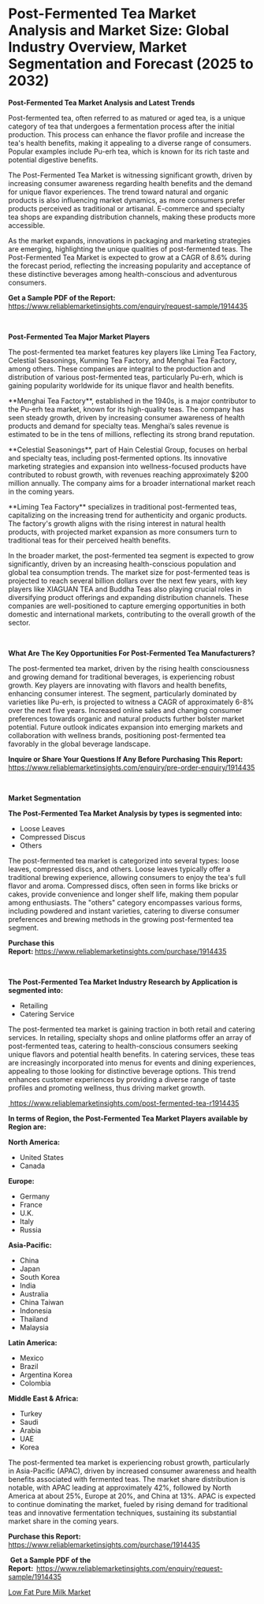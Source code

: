 <p><h1>Post-Fermented Tea Market Analysis and Market Size: Global Industry Overview, Market Segmentation and Forecast (2025 to 2032)</h1></p><p><strong>Post-Fermented Tea Market Analysis and Latest Trends</strong></p>
<p><p>Post-fermented tea, often referred to as matured or aged tea, is a unique category of tea that undergoes a fermentation process after the initial production. This process can enhance the flavor profile and increase the tea's health benefits, making it appealing to a diverse range of consumers. Popular examples include Pu-erh tea, which is known for its rich taste and potential digestive benefits.</p><p>The Post-Fermented Tea Market is witnessing significant growth, driven by increasing consumer awareness regarding health benefits and the demand for unique flavor experiences. The trend toward natural and organic products is also influencing market dynamics, as more consumers prefer products perceived as traditional or artisanal. E-commerce and specialty tea shops are expanding distribution channels, making these products more accessible.</p><p>As the market expands, innovations in packaging and marketing strategies are emerging, highlighting the unique qualities of post-fermented teas. The Post-Fermented Tea Market is expected to grow at a CAGR of 8.6% during the forecast period, reflecting the increasing popularity and acceptance of these distinctive beverages among health-conscious and adventurous consumers.</p></p>
<p><strong>Get a Sample PDF of the Report:&nbsp;</strong> <a href="https://www.reliablemarketinsights.com/enquiry/request-sample/1914435?utm_campaign=2177&utm_medium=2&utm_source=Github&utm_content=ia&utm_term=15022025&utm_id=post-fermented-tea">https://www.reliablemarketinsights.com/enquiry/request-sample/1914435</a></p>
<p>&nbsp;</p>
<p><strong>Post-Fermented Tea Major Market Players</strong></p>
<p><p>The post-fermented tea market features key players like Liming Tea Factory, Celestial Seasonings, Kunming Tea Factory, and Menghai Tea Factory, among others. These companies are integral to the production and distribution of various post-fermented teas, particularly Pu-erh, which is gaining popularity worldwide for its unique flavor and health benefits.</p><p>**Menghai Tea Factory**, established in the 1940s, is a major contributor to the Pu-erh tea market, known for its high-quality teas. The company has seen steady growth, driven by increasing consumer awareness of health products and demand for specialty teas. Menghai’s sales revenue is estimated to be in the tens of millions, reflecting its strong brand reputation.</p><p>**Celestial Seasonings**, part of Hain Celestial Group, focuses on herbal and specialty teas, including post-fermented options. Its innovative marketing strategies and expansion into wellness-focused products have contributed to robust growth, with revenues reaching approximately $200 million annually. The company aims for a broader international market reach in the coming years.</p><p>**Liming Tea Factory** specializes in traditional post-fermented teas, capitalizing on the increasing trend for authenticity and organic products. The factory's growth aligns with the rising interest in natural health products, with projected market expansion as more consumers turn to traditional teas for their perceived health benefits.</p><p>In the broader market, the post-fermented tea segment is expected to grow significantly, driven by an increasing health-conscious population and global tea consumption trends. The market size for post-fermented teas is projected to reach several billion dollars over the next few years, with key players like XIAGUAN TEA and Buddha Teas also playing crucial roles in diversifying product offerings and expanding distribution channels. These companies are well-positioned to capture emerging opportunities in both domestic and international markets, contributing to the overall growth of the sector.</p></p>
<p>&nbsp;</p>
<p><strong>What Are The Key Opportunities For Post-Fermented Tea Manufacturers?</strong></p>
<p><p>The post-fermented tea market, driven by the rising health consciousness and growing demand for traditional beverages, is experiencing robust growth. Key players are innovating with flavors and health benefits, enhancing consumer interest. The segment, particularly dominated by varieties like Pu-erh, is projected to witness a CAGR of approximately 6-8% over the next five years. Increased online sales and changing consumer preferences towards organic and natural products further bolster market potential. Future outlook indicates expansion into emerging markets and collaboration with wellness brands, positioning post-fermented tea favorably in the global beverage landscape.</p></p>
<p><strong>Inquire or Share Your Questions If Any Before Purchasing This Report:</strong> <a href="https://www.reliablemarketinsights.com/enquiry/pre-order-enquiry/1914435?utm_campaign=2177&utm_medium=2&utm_source=Github&utm_content=ia&utm_term=15022025&utm_id=post-fermented-tea">https://www.reliablemarketinsights.com/enquiry/pre-order-enquiry/1914435</a></p>
<p>&nbsp;</p>
<p><strong>Market Segmentation</strong></p>
<p><strong>The Post-Fermented Tea Market Analysis by types is segmented into:</strong></p>
<p><ul><li>Loose Leaves</li><li>Compressed Discus</li><li>Others</li></ul></p>
<p><p>The post-fermented tea market is categorized into several types: loose leaves, compressed discs, and others. Loose leaves typically offer a traditional brewing experience, allowing consumers to enjoy the tea's full flavor and aroma. Compressed discs, often seen in forms like bricks or cakes, provide convenience and longer shelf life, making them popular among enthusiasts. The "others" category encompasses various forms, including powdered and instant varieties, catering to diverse consumer preferences and brewing methods in the growing post-fermented tea segment.</p></p>
<p><strong>Purchase this Report:&nbsp;</strong><a href="https://www.reliablemarketinsights.com/purchase/1914435?utm_campaign=2177&utm_medium=2&utm_source=Github&utm_content=ia&utm_term=15022025&utm_id=post-fermented-tea">https://www.reliablemarketinsights.com/purchase/1914435</a></p>
<p>&nbsp;</p>
<p><strong>The Post-Fermented Tea Market Industry Research by Application is segmented into:</strong></p>
<p><ul><li>Retailing</li><li>Catering Service</li></ul></p>
<p><p>The post-fermented tea market is gaining traction in both retail and catering services. In retailing, specialty shops and online platforms offer an array of post-fermented teas, catering to health-conscious consumers seeking unique flavors and potential health benefits. In catering services, these teas are increasingly incorporated into menus for events and dining experiences, appealing to those looking for distinctive beverage options. This trend enhances customer experiences by providing a diverse range of taste profiles and promoting wellness, thus driving market growth.</p></p>
<p><a href="https://www.reliablemarketinsights.com/post-fermented-tea-r1914435?utm_campaign=2177&utm_medium=2&utm_source=Github&utm_content=ia&utm_term=15022025&utm_id=post-fermented-tea">&nbsp;https://www.reliablemarketinsights.com/post-fermented-tea-r1914435</a></p>
<p><strong>In terms of Region, the Post-Fermented Tea Market Players available by Region are:</strong></p>
<p>
    <p> <strong> North America: </strong>
        <ul>
            <li>United States</li>
            <li>Canada</li>
        </ul>
        </p> 
    <p> <strong> Europe: </strong>
        <ul>
            <li>Germany</li>
            <li>France</li>
            <li>U.K.</li>
            <li>Italy</li>
            <li>Russia</li>
        </ul>
        </p> 
    <p> <strong> Asia-Pacific: </strong>
        <ul>
            <li>China</li>
            <li>Japan</li>
            <li>South Korea</li>
            <li>India</li>
            <li>Australia</li>
            <li>China Taiwan</li>
            <li>Indonesia</li>
            <li>Thailand</li>
            <li>Malaysia</li>
        </ul>
        </p> 
    <p> <strong> Latin America: </strong>
        <ul>
            <li>Mexico</li>
            <li>Brazil</li>
            <li>Argentina Korea</li>
            <li>Colombia</li>
        </ul>
        </p> 
    <p> <strong> Middle East & Africa: </strong>
        <ul>
            <li>Turkey</li>
            <li>Saudi</li>
            <li>Arabia</li>
            <li>UAE</li>
            <li>Korea</li>
        </ul>
    </p>
    </p>
<p><p>The post-fermented tea market is experiencing robust growth, particularly in Asia-Pacific (APAC), driven by increased consumer awareness and health benefits associated with fermented teas. The market share distribution is notable, with APAC leading at approximately 42%, followed by North America at about 25%, Europe at 20%, and China at 13%. APAC is expected to continue dominating the market, fueled by rising demand for traditional teas and innovative fermentation techniques, sustaining its substantial market share in the coming years.</p></p>
<p><strong>Purchase this Report: </strong><a href="https://www.reliablemarketinsights.com/purchase/1914435?utm_campaign=2177&utm_medium=2&utm_source=Github&utm_content=ia&utm_term=15022025&utm_id=post-fermented-tea">https://www.reliablemarketinsights.com/purchase/1914435</a></p>
<p>&nbsp;<strong>Get a Sample PDF of the Report:&nbsp;&nbsp;</strong><a href="https://www.reliablemarketinsights.com/enquiry/request-sample/1914435?utm_campaign=2177&utm_medium=2&utm_source=Github&utm_content=ia&utm_term=15022025&utm_id=post-fermented-tea">https://www.reliablemarketinsights.com/enquiry/request-sample/1914435</a></p>
<p><strong></strong></p>
<p><p><a href="https://github.com/LilianFaulkner65/Market-Research-Report-List-1/blob/main/low-fat-pure-milk-market.md?utm_campaign=2177&utm_medium=2&utm_source=Github&utm_content=ia&utm_term=15022025&utm_id=post-fermented-tea">Low Fat Pure Milk Market</a></p></p>